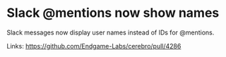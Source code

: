 # Slack @mentions now show names

Slack messages now display user names instead of IDs for @mentions.

Links:
https://github.com/Endgame-Labs/cerebro/pull/4286
